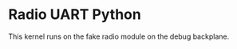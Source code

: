 Radio UART Python
=================

This kernel runs on the fake radio module on the debug backplane.
